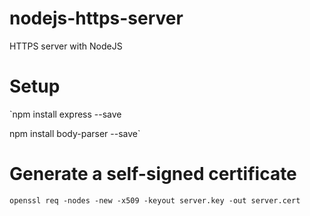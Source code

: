 # nodejs-https-server
HTTPS server with NodeJS

# Setup

`npm install express --save

npm install body-parser --save`

# Generate a self-signed certificate
`openssl req -nodes -new -x509 -keyout server.key -out server.cert`

